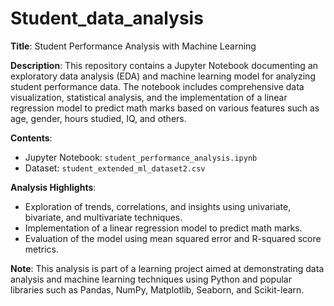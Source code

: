# Student_data_analysis


**Title**: Student Performance Analysis with Machine Learning

**Description**:
This repository contains a Jupyter Notebook documenting an exploratory data analysis (EDA) and machine learning model for analyzing student performance data. The notebook includes comprehensive data visualization, statistical analysis, and the implementation of a linear regression model to predict math marks based on various features such as age, gender, hours studied, IQ, and others.

**Contents**:
- Jupyter Notebook: `student_performance_analysis.ipynb`
- Dataset: `student_extended_ml_dataset2.csv`

**Analysis Highlights**:
- Exploration of trends, correlations, and insights using univariate, bivariate, and multivariate techniques.
- Implementation of a linear regression model to predict math marks.
- Evaluation of the model using mean squared error and R-squared score metrics.

**Note**:
This analysis is part of a learning project aimed at demonstrating data analysis and machine learning techniques using Python and popular libraries such as Pandas, NumPy, Matplotlib, Seaborn, and Scikit-learn.

